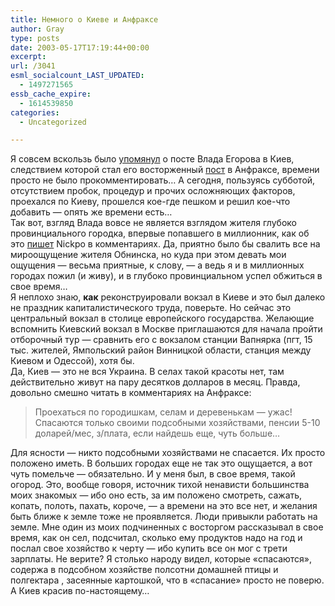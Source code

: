```yaml
---
title: Немного о Киеве и Анфраксе
author: Gray
type: posts
date: 2003-05-17T17:19:44+00:00
excerpt:
url: /3041
esml_socialcount_LAST_UPDATED:
  - 1497271565
essb_cache_expire:
  - 1614539850
categories:
  - Uncategorized

---
```








Я совсем вскользь было [упомянул][1] о посте Влада Егорова в Киев, следствием которой стал его восторженный [пост][2] в Анфраксе, времени просто не было прокомментировать&#8230; А сегодня, пользуясь субботой, отсутствием пробок, процедур и прочих осложняющих факторов, проехался по Киеву, прошелся кое-где пешком и решил кое-что добавить &#8212; опять же времени есть&#8230;  
Так вот, взгляд Влада вовсе не является взглядом жителя глубоко провинциального городка, впервые попавшего в миллионник, как об это [пишет][1] Nickpo в комментариях. Да, приятно было бы свалить все на мироощущение жителя Обнинска, но куда при этом девать мои ощущения &#8212; весьма приятные, к слову, &#8212; а ведь я и в миллионных городах пожил (и живу), и в глубоко провинциальном успел обжиться в свое время&#8230;  
Я неплохо знаю, **как** реконструировали вокзал в Киеве и это был далеко не праздник капиталистического труда, поверьте. Но сейчас это центральный вокзал в столице европейского государства. Желающие вспомнить Киевский вокзал в Москве приглашаются для начала пройти отборочный тур &#8212; сравнить его с вокзалом станции Вапнярка (пгт, 15 тыс. жителей, Ямпольский район Винницкой области, станция между Киевом и Одессой), хотя бы.  
Да, Киев &#8212; это не вся Украина. В селах такой красоты нет, там действительно живут на пару десятков долларов в месяц. Правда, довольно смешно читать в комментариях на Анфраксе:

> Проехаться по городишкам, селам и деревенькам &#8212; ужас! Спасаются только своими подсобными хозяйствами, пенсии 5-10 доларей/мес, з/плата, если найдешь еще, чуть больше&#8230;

Для ясности &#8212; никто подсобными хозяйствами не спасается. Их просто положено иметь. В больших городах еще не так это ощущается, а вот чуть помельче &#8212; обязательно. И у меня был, в свое время, такой огород. Это, вообще говоря, источник тихой ненависти большинства моих знакомых &#8212; ибо оно есть, за им положено смотреть, сажать, копать, полоть, пахать, короче, &#8212; а времени на это все нет, и желания быть ближе к земле тоже не проявляется. Люди привыкли работать на земле. Мне один из моих подчиненных с восторгом рассказывал в свое время, как он сел, подсчитал, сколько ему продуктов надо на год и послал свое хозяйство к черту &#8212; ибо купить все он мог с трети зарплаты. Не верите? Я столько народу видел, которые &#171;спасаются&#187;, содержа в подсобном хозяйстве полсотни домашней птицы и полгектара , засеянные картошкой, что в &#171;спасание&#187; просто не поверю.  
А Киев красив по-настоящему&#8230;

 [1]: http://www.searchengines.ru/blog/archives/000832.html
 [2]: http://anfrax.ru/13.05.2003/1/comments